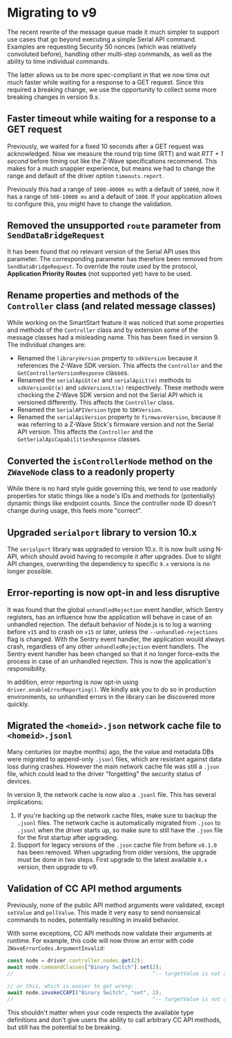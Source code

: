 # Migrating to v9 <!-- {docsify-ignore-all} -->

The recent rewrite of the message queue made it much simpler to support use cases that go beyond executing a simple Serial API command.
Examples are requesting Security S0 nonces (which was relatively convoluted before), handling other multi-step commands, as well as the ability to time individual commands.

The latter allows us to be more spec-compliant in that we now time out much faster while waiting for a response to a GET request. Since this required a breaking change, we use the opportunity to collect some more breaking changes in version 9.x.

## Faster timeout while waiting for a response to a GET request

Previously, we waited for a fixed 10 seconds after a GET request was acknowledged. Now we measure the round trip time (RTT) and wait _RTT + 1 second_ before timing out like the Z-Wave specifications recommend. This makes for a much snappier experience, but means we had to change the range and default of the driver option `timeouts.report`.

Previously this had a range of `1000-40000 ms` with a default of `10000`, now it has a range of `500-10000 ms` and a default of `1000`. If your application allows to configure this, you might have to change the validation.

## Removed the unsupported `route` parameter from `SendDataBridgeRequest`

It has been found that no relevant version of the Serial API uses this parameter. The corresponding parameter has therefore been removed from `SendDataBridgeRequest`. To override the route used by the protocol, **Application Priority Routes** (not supported yet) have to be used.

## Rename properties and methods of the `Controller` class (and related message classes)

While working on the SmartStart feature it was noticed that some properties and methods of the `Controller` class and by extension some of the message classes had a misleading name. This has been fixed in version 9. The individual changes are:

- Renamed the `libraryVersion` property to `sdkVersion` because it references the Z-Wave SDK version. This affects the `Controller` and the `GetControllerVersionResponse` classes.
- Renamed the `serialApiGt(e)` and `serialApiLt(e)` methods to `sdkVersionGt(e)` and `sdkVersionLt(e)` respectively. These methods were checking the Z-Wave SDK version and not the Serial API which is versioned differently. This affects the `Controller` class.
- Renamed the `SerialAPIVersion` type to `SDKVersion`.
- Renamed the `serialApiVersion` property to `firmwareVersion`, because it was referring to a Z-Wave Stick's firmware version and not the Serial API version. This affects the `Controller` and the `GetSerialApiCapabilitiesResponse` classes.

## Converted the `isControllerNode` method on the `ZWaveNode` class to a readonly property

While there is no hard style guide governing this, we tend to use readonly properties for static things like a node's IDs and methods for (potentially) dynamic things like endpoint counts. Since the controller node ID doesn't change during usage, this feels more "correct".

## Upgraded `serialport` library to version 10.x

The `serialport` library was upgraded to version 10.x. It is now built using N-API, which should avoid having to recompile it after upgrades. Due to slight API changes, overwriting the dependency to specific `9.x` versions is no longer possible.

## Error-reporting is now opt-in and less disruptive

It was found that the global `unhandledRejection` event handler, which Sentry registers, has an influence how the application will behave in case of an unhandled rejection.
The default behavior of Node.js is to log a warning before `v15` and to crash on `v15` or later, unless the `--unhandled-rejections` flag is changed. With the Sentry event handler, the application would always crash, regardless of any other `unhandledRejection` event handlers.
The Sentry event handler has been changed so that it no longer force-exits the process in case of an unhandled rejection. This is now the application's responsibility.

In addition, error reporting is now opt-in using `driver.enableErrorReporting()`. We kindly ask you to do so in production environments, so unhandled errors in the library can be discovered more quickly.

## Migrated the `<homeid>.json` network cache file to `<homeid>.jsonl`

Many centuries (or maybe months) ago, the the value and metadata DBs were migrated to append-only `.jsonl` files, which are resistant against data loss during crashes. However the main network cache file was still a `.json` file, which could lead to the driver "forgetting" the security status of devices.

In version 9, the network cache is now also a `.jsonl` file. This has several implications:

1. If you're backing up the network cache files, make sure to backup the `.jsonl` files. The network cache is automatically migrated from `.json` to `.jsonl` when the driver starts up, so make sure to still have the `.json` file for the first startup after upgrading.
2. Support for legacy versions of the `.json` cache file from before `v8.1.0` has been removed. When upgrading from older versions, the upgrade must be done in two steps. First upgrade to the latest available `8.x` version, then upgrade to v9.

## Validation of CC API method arguments

Previously, none of the public API method arguments were validated, except `setValue` and `pollValue`. This made it very easy to send nonsensical commands to nodes, potentially resulting in invalid behavior.

With some exceptions, CC API methods now validate their arguments at runtime. For example, this code will now throw an error with code `ZWaveErrorCodes.ArgumentInvalid`:

```ts
const node = driver.controller.nodes.get(2);
await node.commandClasses["Binary Switch"].set(2);
//                                             ^-- targetValue is not a boolean!

// or this, which is easier to get wrong:
await node.invokeCCAPI("Binary Switch", "set", 2);
//                                             ^-- targetValue is not a boolean!
```

This shouldn't matter when your code respects the available type definitions and don't give users the ability to call arbitrary CC API methods, but still has the potential to be breaking.
